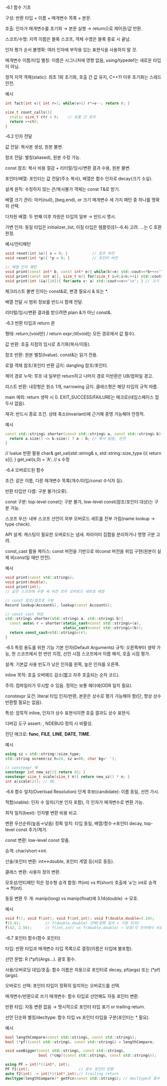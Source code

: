 -6.1 함수 기초

구성: 반환 타입 + 이름 + 매개변수 목록 + 본문.

호출: 인자가 매개변수를 초기화 → 본문 실행 → return으로 제어권/값 반환.

스코프/수명: 지역 이름은 블록 스코프, 객체 수명은 블록 종료 시 끝남.

인자 평가 순서 불명확: 여러 인자에 부작용 있는 표현식을 사용하지 말 것.

매개변수 이름/타입 별칭: 이름은 시그니처에 영향 없음, using/typedef는 새로운 타입이 아님.

정적 지역 객체(static): 최초 1회 초기화, 호출 간 값 유지, C++11 이후 초기화는 스레드 안전.

예시
```cpp
int fact(int v){ int r=1; while(v>1) r*=v--; return r; }

size_t count_calls(){
  static size_t ctr = 0;    // 호출 간 유지
  return ++ctr;
}
```


-6.2 인자 전달

값 전달: 복사본 생성, 원본 불변.

참조 전달: 별칭(aliased), 원본 수정 가능.

const 참조: 복사 비용 절감 + 리터럴/임시/변환 결과 수용, 원본 불변.

포인터/배열: 포인터는 값 전달(주소 복사), 배열은 함수 인자로 decay(크기 소실).

설계 원칙: 수정하지 않는 큰/복사불가 객체는 const T&로 받기.

배열 크기 관리: 마커(null), [beg,end), or 크기 매개변수 세 가지 패턴 중 하나를 명확히 선택.

다차원 배열: 두 번째 이후 차원은 타입의 일부 → 반드시 명시.

가변 인자: 동일 타입은 initializer_list<T>, 이질 타입은 템플릿(§1--6.4) 고려. ...는 C 호환 한정.

예시/안티패턴
```cpp
void reset(int &x){ x = 0; }           // 참조 버전
void reset(int *p){ *p = 0; }          // 포인터 버전

// 배열 인자 패턴
void print(const int* b, const int* e){ while(b!=e) std::cout<<*b++<<'\n'; }
void print(const int a[], size_t n){ for(size_t i=0;i<n;++i) std::cout<<a[i]<<'\n'; }
void print(int (&a)[10]){ for(auto v: a) std::cout<<v<<'\n'; } // 크기 안전(10에 고정)
```
체크리스트
불변 인자는 const&로, 변경 필요시 & 또는 *.

배열 전달 시 범위 정보를 반드시 함께 전달.

리터럴/임시/변환 결과를 받으려면 plain &가 아닌 const&.


-6.3 반환 타입과 return 문

형태: return;(void만) / return expr;(비void는 모든 경로에서 값 필수).

값 반환: 호출 지점의 임시로 초기화(복사/이동).

참조 반환: 원본 별칭(lvalue). const&는 읽기 전용.

로컬 객체 참조/포인터 반환 금지: dangling 참조/포인터.

제어 경로 누락: 루프 내 일부만 return하고 나머지 경로 미반환은 UB/컴파일 경고.

리스트 반환: 내장형은 원소 1개, narrowing 금지. 클래스형은 해당 타입의 규칙 따름.

main 예외: return 생략 시 0. EXIT_SUCCESS/FAILURE는 <cstdlib> 매크로(네임스페이스 접두사 없음).

재귀: 반드시 종료 조건. 상태 축소(invariant)에 근거해 증명 가능해야 안정적.

예시
```cpp
const std::string& shorter(const std::string& a, const std::string& b){
  return a.size() <= b.size() ? a : b; // 복사 없음, 안전
}
```

// lvalue 반환 활용
char& get_val(std::string& s, std::string::size_type i){ return s[i]; }
get_val(s,0) = 'A'; // s 수정



-6.4 오버로드된 함수

조건: 같은 이름, 다른 매개변수 목록(개수/타입/const 수식자 등).

반환 타입만 다름: 구분 불가(오류).

const 구분: top-level const는 구분 불가, low-level const(참조/포인터 대상)는 구분 가능.


스코프 우선: 내부 스코프 선언이 외부 오버로드 세트를 전부 가림(name lookup → type check).

API 설계: 캐스팅이 필요한 오버로드는 냄새. 파라미터 집합을 분리하거나 명명 구분 고려.

const_cast 활용 케이스: const 버전을 기반으로 비const 버전을 위임 구현(원본이 실제 비const일 때만 안전).

예시
```cpp
void print(const std::string&); 
void print(double);
void print(int);
// 같은 스코프에 두면 세 버전 모두 오버로드 세트로 매칭

// const 참조/참조로 구분
Record lookup(Account&), lookup(const Account&);

// const_cast 위임
std::string& shorter(std::string& a, std::string& b){
  const auto& r = shorter(static_cast<const std::string&>(a),
                          static_cast<const std::string&>(b));
  return const_cast<std::string&>(r);
}
```


-6.5 특정 용도를 위한 기능
기본 인자(Default Arguments)
규칙: 오른쪽부터 생략 가능, 한 스코프에서 한 번만 지정, 선언 시점 스코프에서 이름 해석, 호출 시점 평가.

설계: 기본값 사용 빈도가 낮은 인자를 왼쪽, 높은 인자를 오른쪽.

inline
목적: 호출 오버헤드 감소(짧고 자주 호출되는 순차 코드).

주의: 컴파일러가 무시할 수 있음. 정의는 보통 헤더에(ODR 일치 필요).

constexpr
요건: literal 타입 인자/반환, 본문은 상수로 평가 가능해야 함(단, 항상 상수 반환할 필요는 없음).

특성: 암묵적 inline, 인자가 상수 표현식이면 호출 결과도 상수 표현식.

디버깅 도구
assert: <cassert>, NDEBUG 정의 시 비활성.

진단 매크로: __func__, __FILE__, __LINE__, __DATE__, __TIME__.

예시
```cpp
using sz = std::string::size_type;
std::string screen(sz h=24, sz w=80, char bg=' ');

// constexpr 예
constexpr int new_sz(){ return 42; }
constexpr size_t scale(size_t n){ return new_sz() * n; }
int a[scale(2)]; // OK
```


-6.6 함수 일치(Overload Resolution)
단계
후보(candidate): 이름 동일, 선언 가시.

적합(viable): 인자 수 일치(기본 인자 포함), 각 인자가 매개변수로 변환 가능.

최적 일치(best): 인자별 변환 비용 비교.

변환 우선순위(높음→낮음)
정확 일치: 타입 동일, 배열/함수→포인터 decay, top-level const 추가/제거.

const 변환: low-level const 맞춤.

승격: char/short→int.

산술/포인터 변환: int↔double, 포인터 계열 등(서로 동등).

클래스 변환: 사용자 정의 변환.

모호성/안티패턴
작은 정수형 승격 함정: ff(int) vs ff(short) 호출에 'a'는 int로 승격 → ff(int).

동등 변환 두 개: manip(long) vs manip(float)에 3.14(double) → 모호.

예시
```cpp
void f(); void f(int); void f(int,int); void f(double,double=3.14);
f(5.6);           // f(double,double) 선택(정확 일치 + 기본 인자)
f(42, 2.56);      // f(int,int) vs f(double,double) → 모호(각 인자에서 서로 우위)
```


-6.7 포인터 함수(함수 포인터)

타입: 반환 타입과 매개변수 타입 목록으로 결정(이름은 타입에 불포함).

선언 문법: R (*pf)(Args...). 괄호 필수.

사용/오버로딩
대입/호출: 함수 이름은 자동으로 포인터로 decay, pf(args) 또는 (*pf)(args).

오버로드 선택: 포인터 타입이 정확히 일치하는 오버로드를 선택.

매개변수/반환으로 쓰기
매개변수: 함수 타입로 선언해도 자동 포인터 변환.

반환 타입: 자동 변환 없음 → 명시적으로 포인터 타입 표기 or trailing return.

선언 단순화
별칭/decltype: 함수 타입 vs 포인터 타입을 구분(포인터는 * 필요).

예시
```cpp
bool lengthCompare(const std::string&, const std::string&);
bool (*pf)(const std::string&, const std::string&) = lengthCompare;

void useBigger(const std::string&, const std::string&,
               bool (*cmp)(const std::string&, const std::string&));

using PF = int(*)(int*, int);
PF f1(int);                      // 함수 포인터 반환
auto f2(int) -> int(*)(int*,int);// trailing return
decltype(lengthCompare)* getFcn(const std::string&); // decltype은 함수 타입
```